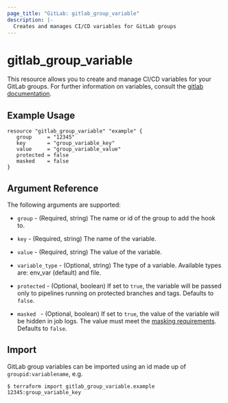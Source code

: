 ```yaml
---
page_title: "GitLab: gitlab_group_variable"
description: |-
  Creates and manages CI/CD variables for GitLab groups
---
```


# gitlab\_group\_variable

This resource allows you to create and manage CI/CD variables for your GitLab groups.
For further information on variables, consult the [gitlab
documentation](https://docs.gitlab.com/ce/ci/variables/README.html#variables).


## Example Usage

```hcl
resource "gitlab_group_variable" "example" {
   group     = "12345"
   key       = "group_variable_key"
   value     = "group_variable_value"
   protected = false
   masked    = false
}
```

## Argument Reference

The following arguments are supported:

* `group` - (Required, string) The name or id of the group to add the hook to.

* `key` - (Required, string) The name of the variable.

* `value` - (Required, string) The value of the variable.

* `variable_type` - (Optional, string)  The type of a variable. Available types are: env_var (default) and file.

* `protected` - (Optional, boolean) If set to `true`, the variable will be passed only to pipelines running on protected branches and tags. Defaults to `false`.

* `masked ` - (Optional, boolean) If set to `true`, the value of the variable will be hidden in job logs. The value must meet the [masking requirements](https://docs.gitlab.com/ee/ci/variables/#masked-variables). Defaults to `false`.

## Import

GitLab group variables can be imported using an id made up of `groupid:variablename`, e.g.

```
$ terraform import gitlab_group_variable.example 12345:group_variable_key
```
